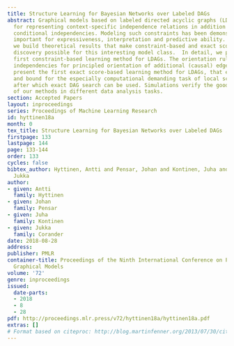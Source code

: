 ```yaml
---
title: Structure Learning for Bayesian Networks over Labeled DAGs
abstract: Graphical models based on labeled directed acyclic graphs (LDAGs) allow
  for representing context-specific independence relations in addition to regular
  conditional independencies. Modeling such constraints has been demonstrated to be
  important for expressiveness, interpretation and predictive ability. In this paper,
  we build theoretical results that make constraint-based and exact score-based structure
  discovery possible for this interesting model class.  In detail, we present the
  first constraint-based learning method for LDAGs. The orientation rules use context-specific
  independencies for principled orientation of additional (causal) edges. We also
  present the first exact score-based learning method for LDAGs, that employs a branch
  and bound for the especially computational demanding task of local score calculation,
  after which exact DAG search can be used. Simulations verify the good performance
  of our methods in different data analysis tasks.
section: Accepted Papers
layout: inproceedings
series: Proceedings of Machine Learning Research
id: hyttinen18a
month: 0
tex_title: Structure Learning for Bayesian Networks over Labeled DAGs
firstpage: 133
lastpage: 144
page: 133-144
order: 133
cycles: false
bibtex_author: Hyttinen, Antti and Pensar, Johan and Kontinen, Juha and Corander,
  Jukka
author:
- given: Antti
  family: Hyttinen
- given: Johan
  family: Pensar
- given: Juha
  family: Kontinen
- given: Jukka
  family: Corander
date: 2018-08-28
address: 
publisher: PMLR
container-title: Proceedings of the Ninth International Conference on Probabilistic
  Graphical Models
volume: '72'
genre: inproceedings
issued:
  date-parts:
  - 2018
  - 8
  - 28
pdf: http://proceedings.mlr.press/v72/hyttinen18a/hyttinen18a.pdf
extras: []
# Format based on citeproc: http://blog.martinfenner.org/2013/07/30/citeproc-yaml-for-bibliographies/
---
```

